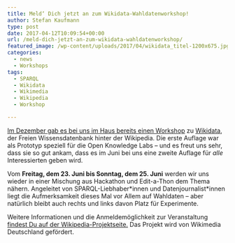 ```yaml
---
title: Meld‘ Dich jetzt an zum Wikidata-Wahldatenworkshop!
author: Stefan Kaufmann
type: post
date: 2017-04-12T10:09:54+00:00
url: /meld-dich-jetzt-an-zum-wikidata-wahldatenworkshop/
featured_image: /wp-content/uploads/2017/04/wikidata_titel-1200x675.jpg
categories:
  - news
  - Workshops
tags:
  - SPARQL
  - Wikidata
  - Wikimedia
  - Wikipedia
  - Workshop

---
```

[Im Dezember gab es bei uns im Haus bereits einen Workshop][1] zu [Wikidata][2], der Freien Wissensdatenbank hinter der Wikipedia. Die erste Auflage war als Prototyp speziell für die Open Knowledge Labs – und es freut uns sehr, dass sie so gut ankam, dass es im Juni bei uns eine zweite Auflage für _alle_ Interessierten geben wird.

Vom **Freitag, dem 23. Juni bis Sonntag, dem 25. Juni** werden wir uns wieder in einer Mischung aus Hackathon und Edit-a-Thon dem Thema nähern. Angeleitet von SPARQL-Liebhaber\*innen und Datenjournalist\*innen liegt die Aufmerksamkeit dieses Mal vor Allem auf Wahldaten – aber natürlich bleibt auch rechts und links davon Platz für Experimente.

Weitere Informationen und die Anmeldemöglichkeit zur Veranstaltung [findest Du auf der Wikipedia-Projektseite.][3] Das Projekt wird von Wikimedia Deutschland gefördert.

 [1]: /ein-wochenende-voller-wikidata/
 [2]: http://wikidata.org/
 [3]: https://de.wikipedia.org/wiki/Wikipedia:Wikidata-Wahldaten-Workshop